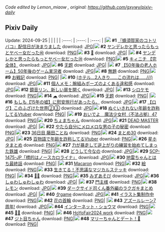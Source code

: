 *Code edited by Lemon_miaow , original: https://github.com/gxywy/pixiv-daily*
## Pixiv Daily 
Update: 2024-09-25
|      |      |      |
| :----: | :----: | :----: |
|![](https://pximg.lemonmiaow.xyz/c/240x480/img-master/img/2024/09/23/17/29/47/122704051_p0_master1200.jpg) **#1** [『蜂須賀家のコトリバコ』配信日が決まりました](https://www.pixiv.net/artworks/122704051) download: [JPG](https://pximg.lemonmiaow.xyz/img-original/img/2024/09/23/17/29/47/122704051_p0.jpg)|![](https://pximg.lemonmiaow.xyz/c/240x480/img-master/img/2024/09/24/00/00/47/122717365_p0_master1200.jpg) **#2** [ヤンデレかと思ったらもっとヤベー女だった㊵](https://www.pixiv.net/artworks/122717365) download: [PNG](https://pximg.lemonmiaow.xyz/img-original/img/2024/09/24/00/00/47/122717365_p0.png)|![](https://pximg.lemonmiaow.xyz/c/240x480/img-master/img/2024/09/23/00/00/36/122683962_p0_master1200.jpg) **#3** [🌙](https://www.pixiv.net/artworks/122683962) download: [JPG](https://pximg.lemonmiaow.xyz/img-original/img/2024/09/23/00/00/36/122683962_p0.jpg)|
|![](https://pximg.lemonmiaow.xyz/c/240x480/img-master/img/2024/09/23/00/01/07/122684084_p0_master1200.jpg) **#4** [ヤンデレかと思ったらもっとヤベー女だった㊴](https://www.pixiv.net/artworks/122684084) download: [PNG](https://pximg.lemonmiaow.xyz/img-original/img/2024/09/23/00/01/07/122684084_p0.png)|![](https://pximg.lemonmiaow.xyz/c/240x480/img-master/img/2024/09/23/00/00/22/122683872_p0_master1200.jpg) **#5** [キィニチ 【完全体】](https://www.pixiv.net/artworks/122683872) download: [JPG](https://pximg.lemonmiaow.xyz/img-original/img/2024/09/23/00/00/22/122683872_p0.jpg)|![](https://pximg.lemonmiaow.xyz/c/240x480/img-master/img/2024/09/23/02/21/52/122688417_p0_master1200.jpg) **#6** [无题](https://www.pixiv.net/artworks/122688417) download: [JPG](https://pximg.lemonmiaow.xyz/img-original/img/2024/09/23/02/21/52/122688417_p0.jpg)|
|![](https://pximg.lemonmiaow.xyz/c/240x480/img-master/img/2024/09/24/12/00/06/122728134_p0_master1200.jpg) **#7** [【50年後の老人ホーム】50年後のゲーム実況者](https://www.pixiv.net/artworks/122728134) download: [JPG](https://pximg.lemonmiaow.xyz/img-original/img/2024/09/24/12/00/06/122728134_p0.jpg)|![](https://pximg.lemonmiaow.xyz/c/240x480/img-master/img/2024/09/23/21/32/41/122711695_p0_master1200.jpg) **#8** [無題](https://www.pixiv.net/artworks/122711695) download: [PNG](https://pximg.lemonmiaow.xyz/img-original/img/2024/09/23/21/32/41/122711695_p0.png)|![](https://pximg.lemonmiaow.xyz/c/240x480/img-master/img/2024/09/24/18/12/33/122734137_p0_master1200.jpg) **#9** [お戦記](https://www.pixiv.net/artworks/122734137) download: [PNG](https://pximg.lemonmiaow.xyz/img-original/img/2024/09/24/18/12/33/122734137_p0.png)|
|![](https://pximg.lemonmiaow.xyz/c/240x480/img-master/img/2024/09/23/17/12/08/122703620_p0_master1200.jpg) **#10** [(ホテル…2人きり……この流れは……///)](https://www.pixiv.net/artworks/122703620) download: [JPG](https://pximg.lemonmiaow.xyz/img-original/img/2024/09/23/17/12/08/122703620_p0.jpg)|![](https://pximg.lemonmiaow.xyz/c/240x480/img-master/img/2024/09/24/06/00/05/122723736_p0_master1200.jpg) **#11** [個人メモ：腕組みポーズのよくある違和感](https://www.pixiv.net/artworks/122723736) download: [JPG](https://pximg.lemonmiaow.xyz/img-original/img/2024/09/24/06/00/05/122723736_p0.jpg)|![](https://pximg.lemonmiaow.xyz/c/240x480/img-master/img/2024/09/23/09/08/55/122693786_p0_master1200.jpg) **#12** [鏡音リン、新しい扉を開く](https://www.pixiv.net/artworks/122693786) download: [JPG](https://pximg.lemonmiaow.xyz/img-original/img/2024/09/23/09/08/55/122693786_p0.jpg)|
|![](https://pximg.lemonmiaow.xyz/c/240x480/img-master/img/2024/09/23/00/00/13/122683829_p0_master1200.jpg) **#13** [シロケモ](https://www.pixiv.net/artworks/122683829) download: [PNG](https://pximg.lemonmiaow.xyz/img-original/img/2024/09/23/00/00/13/122683829_p0.png)|![](https://pximg.lemonmiaow.xyz/c/240x480/img-master/img/2024/09/23/00/00/30/122683928_p0_master1200.jpg) **#14** [☁](https://www.pixiv.net/artworks/122683928) download: [JPG](https://pximg.lemonmiaow.xyz/img-original/img/2024/09/23/00/00/30/122683928_p0.jpg)|![](https://pximg.lemonmiaow.xyz/c/240x480/img-master/img/2024/09/23/00/00/27/122683906_p0_master1200.jpg) **#15** [无题](https://www.pixiv.net/artworks/122683906) download: [PNG](https://pximg.lemonmiaow.xyz/img-original/img/2024/09/23/00/00/27/122683906_p0.png)|
|![](https://pximg.lemonmiaow.xyz/c/240x480/img-master/img/2024/09/24/17/05/05/122732753_p0_master1200.jpg) **#16** [もしも【15年の嘘】に慰安旅行があったら。](https://www.pixiv.net/artworks/122732753) download: [JPG](https://pximg.lemonmiaow.xyz/img-original/img/2024/09/24/17/05/05/122732753_p0.jpg)|![](https://pximg.lemonmiaow.xyz/c/240x480/img-master/img/2024/09/23/22/54/00/122714712_p0_master1200.jpg) **#17** [【ログ】このふざけた世界②③](https://www.pixiv.net/artworks/122714712) download: [JPG](https://pximg.lemonmiaow.xyz/img-original/img/2024/09/23/22/54/00/122714712_p0.jpg)|![](https://pximg.lemonmiaow.xyz/c/240x480/img-master/img/2024/09/23/19/54/43/122708211_p0_master1200.jpg) **#18** [ぬぐいきれない年齢を詐称してるVtuber](https://www.pixiv.net/artworks/122708211) download: [PNG](https://pximg.lemonmiaow.xyz/img-original/img/2024/09/23/19/54/43/122708211_p0.png)|
|![](https://pximg.lemonmiaow.xyz/c/240x480/img-master/img/2024/09/23/17/00/14/122703298_p0_master1200.jpg) **#19** [おいでよ　魔法少女村（不法占拠）47](https://www.pixiv.net/artworks/122703298) download: [PNG](https://pximg.lemonmiaow.xyz/img-original/img/2024/09/23/17/00/14/122703298_p0.png)|![](https://pximg.lemonmiaow.xyz/c/240x480/img-master/img/2024/09/23/12/57/06/122698142_p0_master1200.jpg) **#20** [ちょまちゃん](https://www.pixiv.net/artworks/122698142) download: [JPG](https://pximg.lemonmiaow.xyz/img-original/img/2024/09/23/12/57/06/122698142_p0.jpg)|![](https://pximg.lemonmiaow.xyz/c/240x480/img-master/img/2024/09/24/19/26/06/122735867_p0_master1200.jpg) **#21** [DEAD MASTER](https://www.pixiv.net/artworks/122735867) download: [JPG](https://pximg.lemonmiaow.xyz/img-original/img/2024/09/24/19/26/06/122735867_p0.jpg)|
|![](https://pximg.lemonmiaow.xyz/c/240x480/img-master/img/2024/09/23/14/18/52/122699836_p0_master1200.jpg) **#22** [やたら自分にメロメロな男の子の秘密](https://www.pixiv.net/artworks/122699836) download: [PNG](https://pximg.lemonmiaow.xyz/img-original/img/2024/09/23/14/18/52/122699836_p0.png)|![](https://pximg.lemonmiaow.xyz/c/240x480/img-master/img/2024/09/23/14/33/51/122700127_p0_master1200.jpg) **#23** [36日目 藤田ことね](https://www.pixiv.net/artworks/122700127) download: [PNG](https://pximg.lemonmiaow.xyz/img-original/img/2024/09/23/14/33/51/122700127_p0.png)|![](https://pximg.lemonmiaow.xyz/c/240x480/img-master/img/2024/09/23/18/33/33/122705908_p0_master1200.jpg) **#24** [まとめ30](https://www.pixiv.net/artworks/122705908) download: [JPG](https://pximg.lemonmiaow.xyz/img-original/img/2024/09/23/18/33/33/122705908_p0.jpg)|
|![](https://pximg.lemonmiaow.xyz/c/240x480/img-master/img/2024/09/24/21/07/53/122738732_p0_master1200.jpg) **#25** [百物語で年齢を詐称してるVtuber](https://www.pixiv.net/artworks/122738732) download: [PNG](https://pximg.lemonmiaow.xyz/img-original/img/2024/09/24/21/07/53/122738732_p0.png)|![](https://pximg.lemonmiaow.xyz/c/240x480/img-master/img/2024/09/23/20/42/36/122709838_p0_master1200.jpg) **#26** [星ホタまとめ](https://www.pixiv.net/artworks/122709838) download: [PNG](https://pximg.lemonmiaow.xyz/img-original/img/2024/09/23/20/42/36/122709838_p0.png)|![](https://pximg.lemonmiaow.xyz/c/240x480/img-master/img/2024/09/23/01/25/09/122687119_p0_master1200.jpg) **#27** [力が暴走して逆上がりの練習を始めてしまった鉄雄](https://www.pixiv.net/artworks/122687119) download: [PNG](https://pximg.lemonmiaow.xyz/img-original/img/2024/09/23/01/25/09/122687119_p0.png)|
|![](https://pximg.lemonmiaow.xyz/c/240x480/img-master/img/2024/09/23/15/21/47/122701058_p0_master1200.jpg) **#28** [どうして今なの](https://www.pixiv.net/artworks/122701058) download: [JPG](https://pximg.lemonmiaow.xyz/img-original/img/2024/09/23/15/21/47/122701058_p0.jpg)|![](https://pximg.lemonmiaow.xyz/c/240x480/img-master/img/2024/09/23/18/22/54/122705570_p0_master1200.jpg) **#29** [SCP-1475-JP「標的はノースカロライナ」](https://www.pixiv.net/artworks/122705570) download: [JPG](https://pximg.lemonmiaow.xyz/img-original/img/2024/09/23/18/22/54/122705570_p0.jpg)|![](https://pximg.lemonmiaow.xyz/c/240x480/img-master/img/2024/09/24/12/23/41/122728606_p0_master1200.jpg) **#30** [地雷ちゃんとはち最終話](https://www.pixiv.net/artworks/122728606) download: [PNG](https://pximg.lemonmiaow.xyz/img-original/img/2024/09/24/12/23/41/122728606_p0.png)|
|![](https://pximg.lemonmiaow.xyz/c/240x480/img-master/img/2024/09/23/09/06/06/122693743_p0_master1200.jpg) **#31** [Macaron](https://www.pixiv.net/artworks/122693743) download: [PNG](https://pximg.lemonmiaow.xyz/img-original/img/2024/09/23/09/06/06/122693743_p0.png)|![](https://pximg.lemonmiaow.xyz/c/240x480/img-master/img/2024/09/23/21/43/50/122712071_p0_master1200.jpg) **#32** [絵](https://www.pixiv.net/artworks/122712071) download: [PNG](https://pximg.lemonmiaow.xyz/img-original/img/2024/09/23/21/43/50/122712071_p0.png)|![](https://pximg.lemonmiaow.xyz/c/240x480/img-master/img/2024/09/23/21/34/00/122711745_p0_master1200.jpg) **#33** [生きてる！不思議なマジカルステッキ](https://www.pixiv.net/artworks/122711745) download: [PNG](https://pximg.lemonmiaow.xyz/img-original/img/2024/09/23/21/34/00/122711745_p0.png)|
|![](https://pximg.lemonmiaow.xyz/c/240x480/img-master/img/2024/09/23/00/30/06/122685354_p0_master1200.jpg) **#34** [🖤🤍](https://www.pixiv.net/artworks/122685354) download: [PNG](https://pximg.lemonmiaow.xyz/img-original/img/2024/09/23/00/30/06/122685354_p0.png)|![](https://pximg.lemonmiaow.xyz/c/240x480/img-master/img/2024/09/23/22/16/45/122713367_p0_master1200.jpg) **#35** [みずあそび](https://www.pixiv.net/artworks/122713367) download: [JPG](https://pximg.lemonmiaow.xyz/img-original/img/2024/09/23/22/16/45/122713367_p0.jpg)|![](https://pximg.lemonmiaow.xyz/c/240x480/img-master/img/2024/09/23/12/41/45/122697838_p0_master1200.jpg) **#36** [しゅわしゅわしゅわ](https://www.pixiv.net/artworks/122697838) download: [JPG](https://pximg.lemonmiaow.xyz/img-original/img/2024/09/23/12/41/45/122697838_p0.jpg)|
|![](https://pximg.lemonmiaow.xyz/c/240x480/img-master/img/2024/09/23/00/00/07/122683803_p0_master1200.jpg) **#37** [門主様](https://www.pixiv.net/artworks/122683803) download: [PNG](https://pximg.lemonmiaow.xyz/img-original/img/2024/09/23/00/00/07/122683803_p0.png)|![](https://pximg.lemonmiaow.xyz/c/240x480/img-master/img/2024/09/23/17/48/50/122704525_p0_master1200.jpg) **#38** [レモン](https://www.pixiv.net/artworks/122704525) download: [JPG](https://pximg.lemonmiaow.xyz/img-original/img/2024/09/23/17/48/50/122704525_p0.jpg)|![](https://pximg.lemonmiaow.xyz/c/240x480/img-master/img/2024/09/23/15/49/06/122689684_p0_master1200.jpg) **#39** [ダークサイド司くん番外編のラクガキまとめ](https://www.pixiv.net/artworks/122689684) download: [JPG](https://pximg.lemonmiaow.xyz/img-original/img/2024/09/23/15/49/06/122689684_p0.jpg)|
|![](https://pximg.lemonmiaow.xyz/c/240x480/img-master/img/2024/09/24/12/20/43/122728541_p0_master1200.jpg) **#40** [夕game](https://www.pixiv.net/artworks/122728541) download: [JPG](https://pximg.lemonmiaow.xyz/img-original/img/2024/09/24/12/20/43/122728541_p0.jpg)|![](https://pximg.lemonmiaow.xyz/c/240x480/img-master/img/2024/09/24/21/27/25/122739304_p0_master1200.jpg) **#41** [イラスト集制作中](https://www.pixiv.net/artworks/122739304) download: [PNG](https://pximg.lemonmiaow.xyz/img-original/img/2024/09/24/21/27/25/122739304_p0.png)|![](https://pximg.lemonmiaow.xyz/c/240x480/img-master/img/2024/09/24/19/19/44/122735725_p0_master1200.jpg) **#42** [花の首輪](https://www.pixiv.net/artworks/122735725) download: [PNG](https://pximg.lemonmiaow.xyz/img-original/img/2024/09/24/19/19/44/122735725_p0.png)|
|![](https://pximg.lemonmiaow.xyz/c/240x480/img-master/img/2024/09/23/00/00/36/122683963_p0_master1200.jpg) **#43** [アズールレーン7周年!](https://www.pixiv.net/artworks/122683963) download: [JPG](https://pximg.lemonmiaow.xyz/img-original/img/2024/09/23/00/00/36/122683963_p0.jpg)|![](https://pximg.lemonmiaow.xyz/c/240x480/img-master/img/2024/09/23/20/17/21/122709045_p0_master1200.jpg) **#44** [インターネット・ショウマ](https://www.pixiv.net/artworks/122709045) download: [PNG](https://pximg.lemonmiaow.xyz/img-original/img/2024/09/23/20/17/21/122709045_p0.png)|![](https://pximg.lemonmiaow.xyz/c/240x480/img-master/img/2024/09/24/00/26/03/122718433_p0_master1200.jpg) **#45** [🍄🍂](https://www.pixiv.net/artworks/122718433) download: [PNG](https://pximg.lemonmiaow.xyz/img-original/img/2024/09/24/00/26/03/122718433_p0.png)|
|![](https://pximg.lemonmiaow.xyz/c/240x480/img-master/img/2024/09/23/21/01/25/122710537_p0_master1200.jpg) **#46** [HoYoFair2024 work](https://www.pixiv.net/artworks/122710537) download: [PNG](https://pximg.lemonmiaow.xyz/img-original/img/2024/09/23/21/01/25/122710537_p0.png)|![](https://pximg.lemonmiaow.xyz/c/240x480/img-master/img/2024/09/23/11/07/28/122695857_p0_master1200.jpg) **#47** [ジト目ちゃん](https://www.pixiv.net/artworks/122695857) download: [PNG](https://pximg.lemonmiaow.xyz/img-original/img/2024/09/23/11/07/28/122695857_p0.png)|![](https://pximg.lemonmiaow.xyz/c/240x480/img-master/img/2024/09/23/19/54/46/122708006_p0_master1200.jpg) **#48** [マリーちゃんとデート！🥰](https://www.pixiv.net/artworks/122708006) download: [PNG](https://pximg.lemonmiaow.xyz/img-original/img/2024/09/23/19/54/46/122708006_p0.png)|
